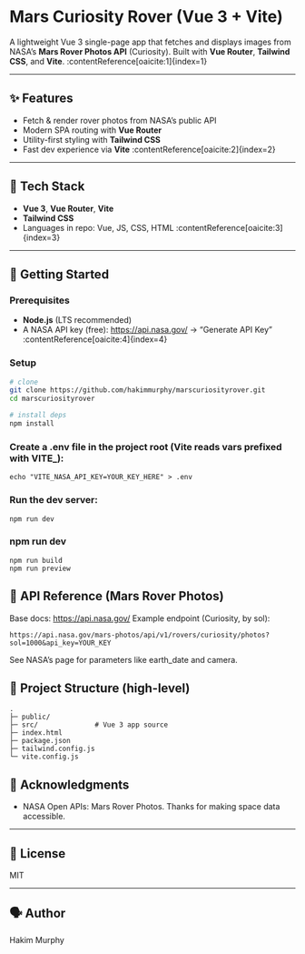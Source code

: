 # Mars Curiosity Rover (Vue 3 + Vite)

A lightweight Vue 3 single-page app that fetches and displays images from NASA’s **Mars Rover Photos API** (Curiosity). Built with **Vue Router**, **Tailwind CSS**, and **Vite**. :contentReference[oaicite:1]{index=1}

---

## ✨ Features
- Fetch & render rover photos from NASA’s public API
- Modern SPA routing with **Vue Router**
- Utility-first styling with **Tailwind CSS**
- Fast dev experience via **Vite** :contentReference[oaicite:2]{index=2}

---

## 🧰 Tech Stack
- **Vue 3**, **Vue Router**, **Vite**
- **Tailwind CSS**
- Languages in repo: Vue, JS, CSS, HTML :contentReference[oaicite:3]{index=3}

---

## 🚀 Getting Started

### Prerequisites
- **Node.js** (LTS recommended)
- A NASA API key (free): https://api.nasa.gov/  → “Generate API Key” :contentReference[oaicite:4]{index=4}

### Setup
```bash
# clone
git clone https://github.com/hakimmurphy/marscuriosityrover.git
cd marscuriosityrover

# install deps
npm install
```

### Create a .env file in the project root (Vite reads vars prefixed with VITE_):
```
echo "VITE_NASA_API_KEY=YOUR_KEY_HERE" > .env
```

### Run the dev server:
```
npm run dev
```

### npm run dev
```
npm run build
npm run preview
```

## 🔗 API Reference (Mars Rover Photos)
Base docs: https://api.nasa.gov/
Example endpoint (Curiosity, by sol):
```
https://api.nasa.gov/mars-photos/api/v1/rovers/curiosity/photos?sol=1000&api_key=YOUR_KEY
```

See NASA’s page for parameters like earth_date and camera.

## 📁 Project Structure (high-level)
```
.
├─ public/
├─ src/              # Vue 3 app source
├─ index.html
├─ package.json
├─ tailwind.config.js
└─ vite.config.js
```

## 🙏 Acknowledgments
- NASA Open APIs: Mars Rover Photos. Thanks for making space data accessible.

---

## 📄 License
MIT

---

## 🗣️ Author
Hakim Murphy
